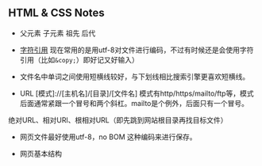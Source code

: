 ## HTML & CSS Notes


* 父元素 子元素 祖先 后代

* [字符引用](http://elizabethcastro.com/html/extras/entities.html) 现在常用的是用utf-8对文件进行编码，不过有时候还是会使用字符引用（比如`&copy;`）即好记又好输入）

* 文件名中单词之间使用短横线较好，与下划线相比搜索引擎更喜欢短横线。

* URL [模式]://[主机名]/[目录]/[文件名] 模式有http/https/mailto/ftp等，模式后面通常紧跟一个冒号和两个斜杠。mailto是个例外，后面只有一个冒号。

绝对URL、相对URl、根相对URL（即先跳到网站根目录再找目标文件）

* 网页文件最好使用utf-8，no BOM 这种编码来进行保存。

* 网页基本结构

    <!DOCTYPE html>
    <html lang="en">
    <head>
        <meta charset="utf-8" />
        <title></title>
    </head>
    <body>

    </body>
    </html>